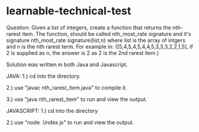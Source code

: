 # learnable-technical-test

Question:
Given a list of integers, create a function that returns the nth-rarest item. The function, should be called nth_most_rate signature and it's signature nth_most_rate signature(list,n) where list is the array of intgers and n is the nth rarest term. For example in: 
([5,4,5,4,5,4,4,5,3,3,3,2,2,1,5], if 2 is supplied as n, the answer is 2 as 2 is the 2nd rarest item.)

Solution was written in both Java and Javascript.

JAVA:
1.) cd into the directory.

2.) use "javac nth_rarest_item.java" to compile it.

3.) use "java nth_rarest_item" to run and view the output.

JAVASCRIPT:
1.) cd into the directory

2.) use "node .\index.js" to run and view the output.
